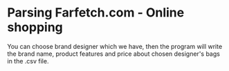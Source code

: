 # Parsing Farfetch.com - Online shopping 
You can choose brand designer which we have, then the program will write the brand name, product features and price about chosen designer's bags in the .csv file.
